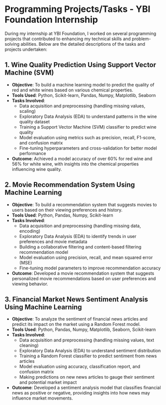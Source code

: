 # Programming Projects/Tasks - YBI Foundation Internship

During my internship at YBI Foundation, I worked on several programming projects that contributed to enhancing my technical skills and problem-solving abilities. Below are the detailed descriptions of the tasks and projects undertaken:

## 1. **Wine Quality Prediction Using Support Vector Machine (SVM)**
   - **Objective**: To build a machine learning model to predict the quality of red and white wines based on various chemical properties.
   - **Tools Used**: Python, Scikit-learn, Pandas, Numpy, Matplotlib, Seaborn
   - **Tasks Involved**:
     - Data acquisition and preprocessing (handling missing values, scaling)
     - Exploratory Data Analysis (EDA) to understand patterns in the wine quality dataset
     - Training a Support Vector Machine (SVM) classifier to predict wine quality
     - Model evaluation using metrics such as precision, recall, F1-score, and confusion matrix
     - Fine-tuning hyperparameters and cross-validation for better model performance
   - **Outcome**: Achieved a model accuracy of over 60% for red wine and 56% for white wine, with insights into the chemical properties influencing wine quality.

## 2. **Movie Recommendation System Using Machine Learning**
   - **Objective**: To build a recommendation system that suggests movies to users based on their viewing preferences and history.
   - **Tools Used**: Python, Pandas, Numpy, Scikit-learn
   - **Tasks Involved**:
     - Data acquisition and preprocessing (handling missing data, encoding)
     - Exploratory Data Analysis (EDA) to identify trends in user preferences and movie metadata
     - Building a collaborative filtering and content-based filtering recommendation model
     - Model evaluation using precision, recall, and mean squared error (MSE)
     - Fine-tuning model parameters to improve recommendation accuracy
   - **Outcome**: Developed a movie recommendation system that suggests personalized movie recommendations based on user preferences and viewing behavior.

## 3. **Financial Market News Sentiment Analysis Using Machine Learning**
   - **Objective**: To analyze the sentiment of financial news articles and predict its impact on the market using a Random Forest model.
   - **Tools Used**: Python, Pandas, Numpy, Matplotlib, Seaborn, Scikit-learn
   - **Tasks Involved**:
     - Data acquisition and preprocessing (handling missing values, text cleaning)
     - Exploratory Data Analysis (EDA) to understand sentiment distribution
     - Training a Random Forest classifier to predict sentiment from news articles
     - Model evaluation using accuracy, classification report, and confusion matrix
     - Making predictions on new news articles to gauge their sentiment and potential market impact
   - **Outcome**: Developed a sentiment analysis model that classifies financial news as positive or negative, providing insights into how news may influence market movements.
